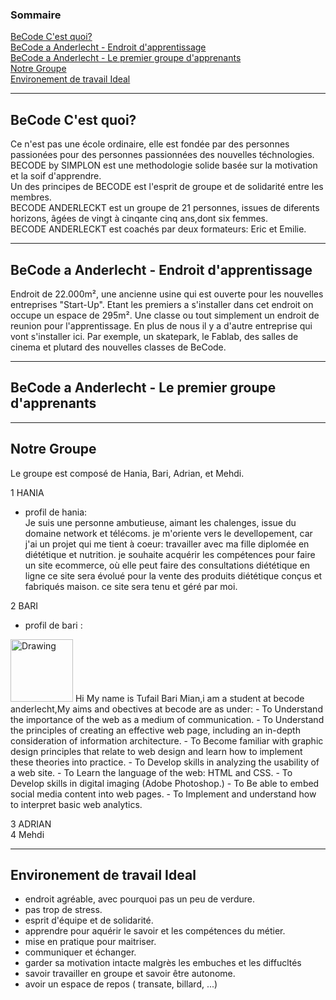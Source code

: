 ### Sommaire  

[BeCode C'est quoi?](#Becodecq)  
[BeCode a Anderlecht - Endroit d'apprentissage](#Becodeaded)  
[BeCode a Anderlecht - Le premier groupe d'apprenants](#Becodeadlpga)  
[Notre Groupe](#notregroupe)  
[Environement de travail Ideal](#environement)  

---  
<a name="Becodecq"/>  

## BeCode C'est quoi?

Ce n'est pas une école ordinaire, elle est fondée par des personnes passionées pour des personnes passionnées des nouvelles téchnologies.  
BECODE by SIMPLON est une methodologie solide basée sur la motivation et la soif d'apprendre.  
Un des principes de BECODE est l'esprit de groupe et de solidarité entre les membres.  
BECODE ANDERLECKT est un groupe de 21 personnes, issues de diferents horizons, âgées de vingt à cinqante cinq ans,dont six femmes.  
BECODE ANDERLECKT est coachés par deux formateurs: Eric et Emilie.  

---  
<a name="Becodeaded"/>

## BeCode a Anderlecht - Endroit d'apprentissage
  
Endroit de 22.000m², une ancienne usine qui est ouverte pour les nouvelles entreprises "Start-Up". Etant les premiers a s'installer dans cet endroit on occupe un espace de 295m². Une classe ou tout simplement un endroit de reunion pour l'apprentissage. En plus de nous il y a d'autre entreprise qui vont s'installer ici. Par exemple, un skatepark, le Fablab, des salles de cinema et plutard des nouvelles classes de BeCode.

---  
<a name="Becodeadlpga"/>  

## BeCode a Anderlecht - Le premier groupe d'apprenants   
  
---  
<a name="notregroupe"/>

## Notre Groupe
Le groupe est composé de Hania, Bari, Adrian, et Mehdi.

1 HANIA   
  * profil de hania:  
      Je suis une personne ambutieuse, aimant les chalenges, issue du domaine network et télécoms.
      je m'oriente vers le devellopement, car j'ai un projet qui me tient à coeur: travailler avec ma fille
      diplomée en diététique et nutrition. je souhaite acquérir les compétences pour faire un site ecommerce, 
      où elle peut faire des consultations diététique en ligne ce site sera évolué pour la vente des produits diététique 
      conçus et fabriqués maison. ce site sera tenu et géré par moi.
      
2 BARI  
  * profil de bari :
  <img src="https://i.embed.ly/1/image?url=https%3A%2F%2Fs3-us-west-1.amazonaws.com%2Fcontattafiles%2Ftnt14094%2FYqfEiKBQubmyiNS%2F2.jpeg&key=eddaf8cc428f48e195e0b024e3f55eb0" alt="Drawing" style="width: 100px;height: 100px"/>
    Hi My name is Tufail Bari Mian,i am a student at becode anderlecht,My aims and obectives at becode are as under:
    - To Understand the importance of the web as a medium of communication. 
    - To Understand the principles of creating an effective web page, including an in-depth consideration of information architecture.
    - To Become familiar with graphic design principles that relate to web design and learn how to implement these theories into practice.
    - To Develop skills in analyzing the usability of a web site.
    - To Learn the language of the web: HTML and CSS.
    - To Develop skills in digital imaging (Adobe Photoshop.) 
    - To Be able to embed social media content into web pages.
    - To Implement and understand how to interpret basic web analytics.

3 ADRIAN  
4 Mehdi   

---   
<a name="environement"/>

## Environement de travail Ideal   

-  endroit agréable, avec pourquoi pas un peu de verdure.
-  pas trop de stress.
-  esprit d'équipe et de solidarité.
-  apprendre pour aquérir le savoir et les compétences du métier.
-  mise en pratique pour maitriser.
-  communiquer et échanger.
-  garder sa motivation intacte malgrès les embuches et les diffucltés
-  savoir travailler en groupe et savoir être autonome.
-  avoir un espace de repos ( transate, billard, ...)
